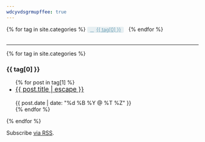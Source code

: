 ```yaml
---
wdcyvdsgrmupffee: true
---
```


<style>
  .post-tag {
    background: rgba(106, 159, 181, 0.15);
    border-radius: 4px;
    color: #6a9fb5;
    display: inline-block;
    font-size: 90%;
    margin-right: .5rem;
    padding: 0 .5rem;
  }
  .post-tag:before {
    content: "\f02b";
    font-family: FontAwesome;
    padding-right: .5em;
  }
  .post-tag:hover {
    background: #6a9fb5;
    color: #fff;
    text-decoration: none;
  }
</style>

<div class="tags-expo">
  <div class="tags-expo-list">
    {% for tag in site.categories %}
    <a class="post-tag" href="#{{ tag[0] | slugify }}" rel="me">{{ tag[0] }}</a>
    {% endfor %}
  </div>
  <br />
  <hr />
  <div class="tags-expo-section">
    {% for tag in site.categories %}
    <h3 id="{{ tag[0] | slugify }}">{{ tag[0] }}</h3>
    <ul class="tags-expo-posts">
      {% for post in tag[1] %}
      <li>
        <span style="font-size: larger;"><a class="post-link" href="{{ site.github.url }}{{ post.url }}" rel="me">{{ post.title | escape }}</a><br /></span><br />
        <span class="post-meta">{{ post.date | date: "%d %B %Y @ %T %Z" }}</span>
      </li>
      {% endfor %}
    </ul>
    {% endfor %}
  </div>
</div>

<p class="rss-subscribe">
  Subscribe <a href="{{ site.github.url }}/feed.xml">via RSS</a>.
</p>
